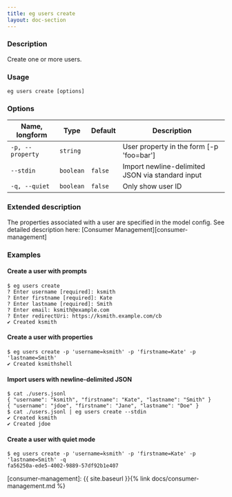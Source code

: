 ```yaml
---
title: eg users create
layout: doc-section
---
```


### Description

Create one or more users.

### Usage

```shell
eg users create [options]
```

### Options

| Name, longform   | Type      | Default | Description                                      |
| ---              | ---       | ---     | ---                                              |
| `-p, --property` | `string`  |         | User property in the form [-p 'foo=bar']         |
| `--stdin`        | `boolean` | `false` | Import newline-delimited JSON via standard input |
| `-q, --quiet`    | `boolean` | `false` | Only show user ID                                |

### Extended description

The properties associated with a user are specified in the model config.
See detailed description here:
[Consumer Management][consumer-management]

### Examples

#### Create a user with prompts

```shell
$ eg users create
? Enter username [required]: ksmith
? Enter firstname [required]: Kate
? Enter lastname [required]: Smith
? Enter email: ksmith@example.com
? Enter redirectUri: https://ksmith.example.com/cb
✔ Created ksmith
```

#### Create a user with properties

```shell
$ eg users create -p 'username=ksmith' -p 'firstname=Kate' -p 'lastname=Smith'
✔ Created ksmithshell
```

#### Import users with newline-delimited JSON

```shell
$ cat ./users.jsonl
{ "username": "ksmith", "firstname": "Kate", "lastname": "Smith" }
{ "username": "jdoe", "firstname": "Jane", "lastname": "Doe" }
$ cat ./users.jsonl | eg users create --stdin
✔ Created ksmith
✔ Created jdoe
```

#### Create a user with quiet mode

```shell
$ eg users create -p 'username=ksmith' -p 'firstname=Kate' -p 'lastname=Smith' -q
fa56250a-ede5-4002-9889-57df92b1e407
```

[consumer-management]: {{ site.baseurl }}{% link docs/consumer-management.md %}
